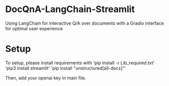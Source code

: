 # DocQnA-LangChain-Streamlit
Using LangChain for interactive Q/A over documents with a Gradio interface for optimal user experience

# Setup
To setup, please install requirements with 
	'pip install -r Lib_required.txt' 
	'pip3 install streamlit'
	'pip install "unstructured[all-docs]"'

Then, add your openai key in main file.


